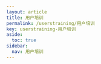 ```yaml
---
layout: article
title: 用户培训
permalink: /userstraining/用户培训
key: userstraining-用户培训
aside:
  toc: true
sidebar:
  nav: 用户培训
---
```




<bro/><bro/>